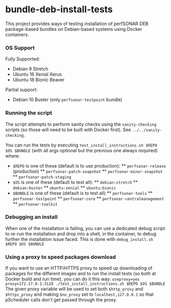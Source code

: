 # bundle-deb-install-tests

This project provides ways of testing installation of perfSONAR DEB package-based bundles on Debian-based systems using Docker containers.

### OS Support
Fully Supported:
 * Debian 9 Stretch
 * Ubuntu 16 Xenial Xerus
 * Ubuntu 18 Bionic Beaver

Partial support:
 * Debian 10 Buster (only `perfsonar-testpoint` bundle)

### Running the script
The script attempts to perform sanity checks using the `sanity-checking` scripts (so those will need to be built with Docker first). See `../../sanity-checking`.

You can run the tests by executing `test_install_instructions.sh $REPO $OS $BUNDLE` (with all args optional but the previous one always required) where:

 * `$REPO` is one of these (default is to use production):
 ** `perfsonar-release` (production)
 ** `perfsonar-patch-snapshot`
 ** `perfsonar-minor-snapshot`
 ** `perfsonar-patch-staging`
 * `$OS` is one of these (default to test all):
 ** `debian:stretch`
 ** `debian:buster`
 ** `ubuntu:xenial`
 ** `ubuntu:bionic`
 * `$BUNDLE` is one of these (default is to test all)
 ** `perfsonar-tools`
 ** `perfsonar-testpoint`
 ** `perfsonar-core`
 ** `perfsonar-centralmanagement`
 ** `perfsonar-toolkit`

### Debugging an install
When one of the installation is failing, you can use a dedicated debug script to re-run the installation and drop into a shell, in the container, to debug further the installation issue faced.  This is done with `debug_install.sh $REPO $OS $BUNDLE`

### Using a proxy to speed packages download
If you want to use an HTTP/HTTPS proxy to speed up downloading of packages for the different images and to run the install tests (so both at Docker build and run time), you can do it this way: `useproxy=yes proxy=172.17.0.1:3128 ./test_install_instructions.sh $REPO $OS $BUNDLE`  The given proxy variable will be used to set both `$http_proxy` and `$https_proxy` and making `$no_proxy` set to `localhost,127.0.0.1` so that pScheduler calls don't get passed through the proxy.

